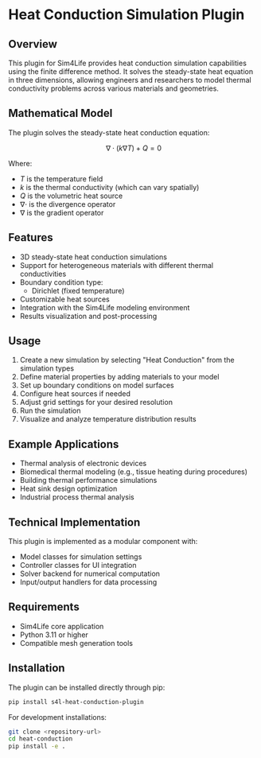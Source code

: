 # Heat Conduction Simulation Plugin

## Overview

This plugin for Sim4Life provides heat conduction simulation capabilities using the finite difference method. It solves the steady-state heat equation in three dimensions, allowing engineers and researchers to model thermal conductivity problems across various materials and geometries.

## Mathematical Model

The plugin solves the steady-state heat conduction equation:

$$\nabla \cdot (k \nabla T) + Q = 0$$

Where:

- $T$ is the temperature field
- $k$ is the thermal conductivity (which can vary spatially)
- $Q$ is the volumetric heat source
- $\nabla \cdot$ is the divergence operator
- $\nabla$ is the gradient operator

## Features

- 3D steady-state heat conduction simulations
- Support for heterogeneous materials with different thermal conductivities
- Boundary condition type:
  - Dirichlet (fixed temperature)
- Customizable heat sources
- Integration with the Sim4Life modeling environment
- Results visualization and post-processing

## Usage

1. Create a new simulation by selecting "Heat Conduction" from the simulation types
2. Define material properties by adding materials to your model
3. Set up boundary conditions on model surfaces
4. Configure heat sources if needed
5. Adjust grid settings for your desired resolution
6. Run the simulation
7. Visualize and analyze temperature distribution results

## Example Applications

- Thermal analysis of electronic devices
- Biomedical thermal modeling (e.g., tissue heating during procedures)
- Building thermal performance simulations
- Heat sink design optimization
- Industrial process thermal analysis

## Technical Implementation

This plugin is implemented as a modular component with:

- Model classes for simulation settings
- Controller classes for UI integration
- Solver backend for numerical computation
- Input/output handlers for data processing

## Requirements

- Sim4Life core application
- Python 3.11 or higher
- Compatible mesh generation tools

## Installation

The plugin can be installed directly through pip:

```bash
pip install s4l-heat-conduction-plugin
```

For development installations:

```bash
git clone <repository-url>
cd heat-conduction
pip install -e .

